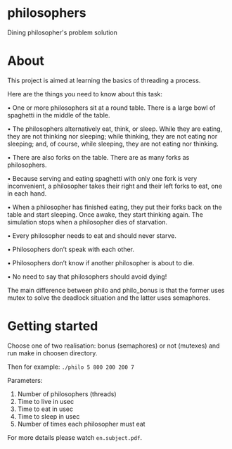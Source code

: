 # philosophers

Dining philosopher's problem solution

# About

This project is aimed at learning the basics of threading a process.

Here are the things you need to know about this task:

• One or more philosophers sit at a round table.
There is a large bowl of spaghetti in the middle of the table.

• The philosophers alternatively eat, think, or sleep.
While they are eating, they are not thinking nor sleeping;
while thinking, they are not eating nor sleeping;
and, of course, while sleeping, they are not eating nor thinking.

• There are also forks on the table. There are as many forks as philosophers.

• Because serving and eating spaghetti with only one fork is very inconvenient, a
philosopher takes their right and their left forks to eat, one in each hand.

• When a philosopher has finished eating, they put their forks back on the table and
start sleeping. Once awake, they start thinking again. The simulation stops when
a philosopher dies of starvation.

• Every philosopher needs to eat and should never starve.

• Philosophers don’t speak with each other.

• Philosophers don’t know if another philosopher is about to die.

• No need to say that philosophers should avoid dying!


The main difference between philo and philo_bonus is that the former uses mutex to solve the deadlock situation and the latter uses semaphores.

# Getting started

Choose one of two realisation: bonus (semaphores) or not (mutexes) and run make in choosen directory.

Then for example: <code>./philo 5 800 200 200 7</code>

Parameters:

1. Number of philosophers (threads)
2. Time to live in usec
3. Time to eat in usec
4. Time to sleep in usec
5. Number of times each philosopher must eat

For more details please watch <code>en.subject.pdf</code>.
